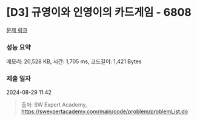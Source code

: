 # [D3] 규영이와 인영이의 카드게임 - 6808 

[문제 링크](https://swexpertacademy.com/main/code/problem/problemDetail.do?contestProbId=AWgv9va6HnkDFAW0) 

### 성능 요약

메모리: 20,528 KB, 시간: 1,705 ms, 코드길이: 1,421 Bytes

### 제출 일자

2024-08-29 11:42



> 출처: SW Expert Academy, https://swexpertacademy.com/main/code/problem/problemList.do